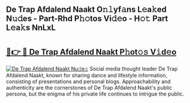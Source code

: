 ## De Trap Afdalend Naakt O𝚗𝚕yf𝚊ns L𝚎a𝚔ed N𝚞𝚍es - Part-Rhd P𝚑𝚘tos Vi𝚍𝚎o - H𝚘𝚝 Part L𝚎a𝚔s NnLxL

# <h2><a href="http://kfdciu9.oniu.top/?m=De+Trap+Afdalend+Naakt">🔗👉 🔴 De Trap Afdalend Naakt P𝚑ot𝚘𝚜 V𝚒d𝚎o</a></h2>

[![De Trap Afdalend Naakt Nu𝚍e𝚜](https://i.imgur.com/0qMVB7G.gif)](http://kfdciu9.oniu.top/?m=De+Trap+Afdalend+Naakt)
Social media thought leader De Trap Afdalend Naakt, known for sharing dance and lifestyle information, consisting of presentations and personal blogs. Approachability and authenticity are the cornerstones of De Trap Afdalend Naakt's public persona, but the enigma of his private life continues to intrigue the public.  
